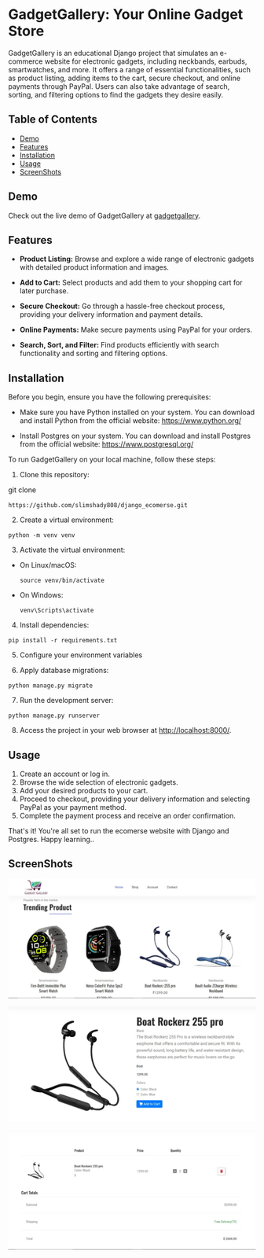 # GadgetGallery: Your Online Gadget Store



GadgetGallery is an educational Django project that simulates an e-commerce website for electronic gadgets, including neckbands, earbuds, smartwatches, and more. It offers a range of essential functionalities, such as product listing, adding items to the cart, secure checkout, and online payments through PayPal. Users can also take advantage of search, sorting, and filtering options to find the gadgets they desire easily.

## Table of Contents
- [Demo](#demo)
- [Features](#features)
- [Installation](#installation)
- [Usage](#usage)
- [ScreenShots](#ScreenShots)


## Demo

Check out the live demo of GadgetGallery at [gadgetgallery](https://gadgetgallery.online/).

## Features

- **Product Listing:** Browse and explore a wide range of electronic gadgets with detailed product information and images.

- **Add to Cart:** Select products and add them to your shopping cart for later purchase.

- **Secure Checkout:** Go through a hassle-free checkout process, providing your delivery information and payment details.

- **Online Payments:** Make secure payments using PayPal for your orders.

- **Search, Sort, and Filter:** Find products efficiently with search functionality and sorting and filtering options.

## Installation

Before you begin, ensure you have the following prerequisites:

-  Make sure you have Python installed on your  system. You can download and install Python from the official website: https://www.python.org/

- Install Postgres on your system. You can    download and install Postgres from the official website: https://www.postgresql.org/



To run GadgetGallery on your local machine, follow these steps:

1. Clone this repository:

git clone 
```
https://github.com/slimshady808/django_ecomerse.git
```
2. Create a virtual environment:
```
python -m venv venv
```

3. Activate the virtual environment:
- On Linux/macOS:
  ```
  source venv/bin/activate
  ```
- On Windows:
  ```
  venv\Scripts\activate
  ```

4. Install dependencies:
```
pip install -r requirements.txt
```

5. Configure your environment variables


6. Apply database migrations:
```
python manage.py migrate
```

7. Run the development server:
```
python manage.py runserver

```
8. Access the project in your web browser at [http://localhost:8000/](http://localhost:8000/).

## Usage

1. Create an account or log in.
2. Browse the wide selection of electronic gadgets.
3. Add your desired products to your cart.
4. Proceed to checkout, providing your delivery information and selecting PayPal as your payment method.
5. Complete the payment process and receive an order confirmation.

That's it! You're all set to run the ecomerse website with Django and Postgres. Happy learning..  

## ScreenShots


![Homepage](screenshots/home.jpg)


![Homepage](screenshots/product.jpg)


![Homepage](screenshots/cart.jpg)